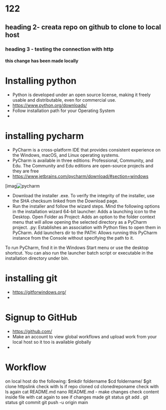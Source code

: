 # 122

## heading 2- creata repo on github to clone to local host 
### heading 3 - testing the connection with http 

#### this change has been made locally 

# Installing python
- Python is developed under an open source license, making it freely usable and distributable, even for commercial use. 
- https://www.python.org/downloads/
- Follow installation path for your Operating System 
- 
# installing pycharm 
- PyCharm is a cross-platform IDE that provides consistent experience on the Windows, macOS, and Linux operating systems.
- PyCharm is available in three editions: Professional, Community, and Edu. The Community and Edu editions are open-source projects and they are free
- https://www.jetbrains.com/pycharm/download/#section=windows

[imag![pycharm](https://user-images.githubusercontent.com/104793540/181718158-d1351e9d-4441-4d0c-bc78-45709012c1a8.PNG)



- Download the installer .exe.
  To verify the integrity of the installer, use the SHA checksum linked from the Download page.
- Run the installer and follow the wizard steps.
    Mind the following options in the installation wizard
    64-bit launcher: Adds a launching icon to the Desktop.
    Open Folder as Project: Adds an option to the folder context menu that will allow opening the selected directory as a PyCharm project.
    .py: Establishes an association with Python files to open them in PyCharm.
    Add launchers dir to the PATH: Allows running this PyCharm instance from the Console without specifying the path to it.

To run PyCharm, find it in the Windows Start menu or use the desktop shortcut. You can also run the launcher batch script or executable in the installation directory under bin.


# installing git
- https://gitforwindows.org/
- 

# Signup to GitHub 
- https://github.com/
- Make an account to view global workflows and upload work from your local host so it too is available globally 
- 

# Workflow 
on local host do the following:
$mkdir foldername
$cd foldername/
$git clone httpslink
check with ls if repo cloned
cd clonedreponame
check with ls again 
cat README.md
nano README.md - make changes 
check content inside file with cat again to see if changes made 
git status 
git add .
git status 
git commit 
git push -u origin main 
